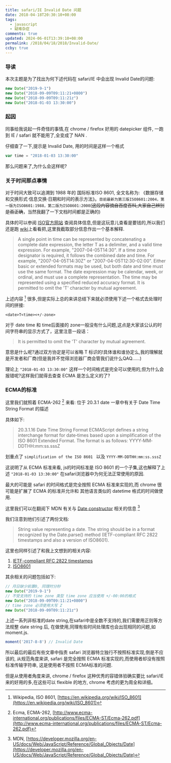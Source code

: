 ```yaml
---
title: safari/IE Invalid Date 问题
date: 2018-04-18T20:30:10+08:00
tags:
  - javascript
  - 疑难杂症
comments: true
updated: 2024-06-01T13:39:10+08:00
permalink: /2018/04/18/2018/Invalid-Date/
ccby: true
---
```


### 导读

本次主题是为了找出为何下述代码在 safari/IE 中会出现 Invalid Date的问题: 

```javascript
new Date("2019-9-1")
new Date("2018-09-09T09:11:21+0800")
new Date("2018-09-09T09:11:21z")
new Date("2018-01-03 13:30:00")
```

<!-- more -->

### 起因

同事给我说起一件奇怪的事情,在 chrome / firefox 好用的 datepicker 组件, 一跑到 IE / safari 就不能用了,全变成了 NAN .

仔细查了一下,提示是 Invalid Date, 用的时间是这样一个格式

```javascript
var time = "2018-01-03 13:30:00"
```

那么问题来了,为什么会这样呢?

### 关于时间那点事情

对于时间大致可以追溯到 1988 年的 国际标准ISO 8601, 全文名称为: 《数据存储和交换形式·信息交换·日期和时间的表示方法》。`目前最新为第三版ISO8601:2004，第一版为ISO8601:1988，第二版为ISO8601:2000`(~~这段内容摘自百度百科,大家自己辨别是否正确~~，当然我翻了一下文档时间都是正确的)

具体的可以参阅 [ISO官方网站](https://www.iso.org/iso-8601-date-and-time-format.html) 查阅具体信息,但是这玩意儿查看是要钱的,所以我们还是跑 [wiki](https://en.wikipedia.org/wiki/ISO_8601)上看看把,这里我截取部分信息作出一个基本解释.


> A single point in time can be represented by concatenating a complete date expression, the letter T as a delimiter, and a valid time expression. For example, "2007-04-05T14:30".
> If a time zone designator is required, it follows the combined date and time. For example, "2007-04-05T14:30Z" or "2007-04-05T12:30-02:00".
> Either basic or extended formats may be used, but both date and time must use the same format. The date expression may be calendar, week, or ordinal, and must use a complete representation. The time may be represented using a specified reduced accuracy format. It is permitted to omit the 'T' character by mutual agreement.

上述内容 [^1] 很多,但是实际上总的来讲总结下来就必须使用下述一个格式去处理时间的拼接:


```
<date>T<time><+/-zone>
```
对于 date time 和 time后面接的 zone一般没有什么问题,这点是大家该公认的时间字符串的显示方式了，这里注意一段话：

>  It is permitted to omit the 'T' character by mutual agreement.

意思是什么呢?通过双方协定是可以省略 T 标识的!具体谁和谁协定么,我的理解就是开发者和厂商(但是我并不觉得浏览器厂商会管我们说什么QAQ......)

理论上 `"2018-01-03 13:30:00"` 这样一个时间格式是完全可以使用的,但为什么会报错呢?这样我们就得去查查 ECMA 是怎么定义的了?

### ECMA的标准

这里我们就照着 ECMA-262 [^2] 来看: 位于 20.3.1 date 一章中有关于 Date Time String Format 的描述

具体如下:

> 20.3.1.16 Date Time String Format
> ECMAScript defines a string interchange format for date‑times based upon a simplification of the ISO 8601
> Extended Format. The format is as follows: YYYY‐MM‐DDTHH:mm:ss.sssZ

划重点了 `simplification of the ISO 8601 ` 以及 `YYYY‐MM‐DDTHH:mm:ss.sssZ`

这说明了从 ECMA 标准来看, js的时间标准是 ISO 8601 的一个子集,这也解释了上述 `"2018-01-03 13:30:00"` 在safari浏览器中为何无法正常使用的原因.

最大的可能是 safari 的时间格式是完全按照 ECMA 标准来实现的,而 chrome 很可能是扩展了 ECMA 的标准并允许和 其他语言类似的 datetime 格式的时间做使用.

这里我们可以在翻阅下 MDN 有关与 [Date constructor](https://developer.mozilla.org/en-US/docs/Web/JavaScript/Reference/Global_Objects/Date) 相关的信息 [^3]

我们注意到他们引述了两份文档: 

> String value representing a date. The string should be in a format recognized by the Date.parse() method (IETF-compliant RFC 2822 timestamps and also a version of ISO8601).

这里也同样引述了和我上文想到的相关内容:

1. [IETF-compliant RFC 2822 timestamps](http://www.ecma-international.org/ecma-262/5.1/#sec-15.9.1.15)
2. [ISO8601](http://www.ecma-international.org/ecma-262/5.1/#sec-15.9.1.15)

其余相关的问题包括如下:

```javascript
// 月日缺少前置0, 同理时分秒
new Date("2019-9-1")
// 不受支持的 time zone 类型 time zone 应当使用 +/-00:00的格式
new Date("2018-09-09T09:11:21+0800")
// time zone 必须使用大写 Z
new Date("2018-09-09T09:11:21z")
```

上述一系列非标准的date string,在safari中是全数不支持的,我们需要用正则等方法规整 date string 后, 在做使用,同理有些时间处理库也会出现相同的问题,如 moment.js.


```javascript
moment('2017-8-8') // Invalid Date
```

所以最后的最后有些文章中指责 safari 浏览器特立独行不按照标准实现,倒是不应该的, 从规范角度来讲, safari 是完全按照 ECMA 标准实现的,而使用者却没有按照标准传输字符串, 这是使用者不按照 ECMA标准的问题.

但是从使用者角度来讲, chrome / firefox 这种优秀的容错体验确实要比 safari/IE 来的好用的多,在这些可以 flexible 的地方, chrome 考虑的更为周全和详细。


[^1]: Wikipedia, ISO 8601, [https://en.wikipedia.org/wiki/ISO_8601](https://en.wikipedia.org/wiki/ISO_8601)
[^2]: Ecma, ECMA-262, [http://www.ecma-international.org/publications/files/ECMA-ST/Ecma-262.pdf](http://www.ecma-international.org/publications/files/ECMA-ST/Ecma-262.pdf)
[^3]: MDN, [https://developer.mozilla.org/en-US/docs/Web/JavaScript/Reference/Global_Objects/Date](https://developer.mozilla.org/en-US/docs/Web/JavaScript/Reference/Global_Objects/Date)





